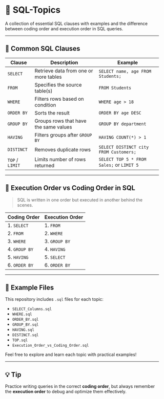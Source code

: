 # 📘 SQL-Topics

A collection of essential SQL clauses with examples and the difference between coding order and execution order in SQL queries.

---

## 🔹 Common SQL Clauses

| Clause         | Description                               | Example |
|----------------|-------------------------------------------|---------|
| `SELECT`       | Retrieve data from one or more tables     | `SELECT name, age FROM Students;` |
| `FROM`         | Specifies the source table(s)             | `FROM Students` |
| `WHERE`        | Filters rows based on condition           | `WHERE age > 18` |
| `ORDER BY`     | Sorts the result                          | `ORDER BY age DESC` |
| `GROUP BY`     | Groups rows that have the same values     | `GROUP BY department` |
| `HAVING`       | Filters groups after `GROUP BY`           | `HAVING COUNT(*) > 1` |
| `DISTINCT`     | Removes duplicate rows                    | `SELECT DISTINCT city FROM Customers;` |
| `TOP` / `LIMIT`| Limits number of rows returned            | `SELECT TOP 5 * FROM Sales;` or `LIMIT 5` |

---

## 🧠 Execution Order vs Coding Order in SQL

> SQL is written in one order but executed in another behind the scenes.

| Coding Order | Execution Order |
|--------------|------------------|
| 1. `SELECT`  | 1. `FROM`        |
| 2. `FROM`    | 2. `WHERE`       |
| 3. `WHERE`   | 3. `GROUP BY`    |
| 4. `GROUP BY`| 4. `HAVING`      |
| 5. `HAVING`  | 5. `SELECT`      |
| 6. `ORDER BY`| 6. `ORDER BY`    |

---

## 📂 Example Files

This repository includes `.sql` files for each topic:

- `SELECT_Columns.sql`
- `WHERE.sql`
- `ORDER_BY.sql`
- `GROUP_BY.sql`
- `HAVING.sql`
- `DISTINCT.sql`
- `TOP.sql`
- `Execution_Order_vs_Coding_Order.sql`

Feel free to explore and learn each topic with practical examples!

---

## 💡 Tip

Practice writing queries in the correct **coding order**, but always remember the **execution order** to debug and optimize them effectively.
